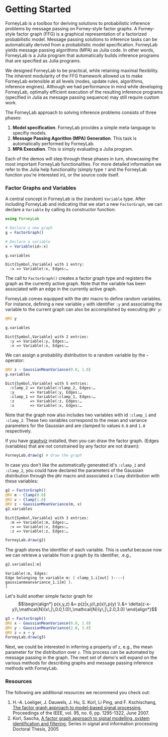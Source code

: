 # Getting Started

ForneyLab is a toolbox for deriving solutions to probabilistic inference problems by message passing on Forney-style factor graphs. A Forney-style factor graph (FFG) is a graphical representation of a factorized probabilistic model. Message passing solutions to inference tasks can be automatically derived from a probabilistic model specification. ForneyLab yields message passing algorithms (MPA) as Julia code. In other words, ForneyLab is a Julia program that automatically builds inference programs that are specified as Julia programs.

We designed ForneyLab to be practical, while retaining maximal flexibility. The inherent modularity of the FFG framework allowed us to make ForneyLab extensible at all levels (nodes, update rules, algorithms, inference engines). Although we had performance in mind while developing ForneyLab, optimally efficient execution of the resulting inference programs (specified in Julia as message passing sequence) may still require custom work.  

The ForneyLab approach to solving inference problems consists of three phases:

1. **Model specification**. ForneyLab provides a simple meta-language to specifiy models.
2. **Message Passing Agorithm (MPA) Generation**. This task is automatically performed by ForneyLab.
3. **MPA Execution**. This is simply evaluating a Julia program.

Each of the demos will step through these phases in turn, showcasing the most important ForneyLab functionalities. For more detailed information we refer to the Julia help functionality (simply type `?` and the ForneyLab function you're interested in), or the source code itself.

### Factor Graphs and Variables

A central concept in ForneyLab is the (random) `Variable` type. After including ForneyLab and indicating that we start a new `FactorGraph`, we can declare a `Variable` by calling its constructor function:


```julia
using ForneyLab

# Declare a new graph
g = FactorGraph()

# Declare a variable
x = Variable(id=:x)

g.variables
```




    Dict{Symbol,Variable} with 1 entry:
      :x => Variable(:x, Edges:…



The call to `FactorGraph()` creates a factor graph type and registers the graph as the currently active graph. Note that the variable has been associated with an edge in the currently active graph.

ForneyLab comes equipped with the `@RV` macro to define random variables. For instance, defining a new variable `y` with identifier `:y` and associating the variable to the current graph can also be accomplished by executing `@RV y`:


```julia
@RV y

g.variables
```




    Dict{Symbol,Variable} with 2 entries:
      :y => Variable(:y, Edges:…
      :x => Variable(:x, Edges:…



We can assign a probability distribution to a random variable by the `~` operator:


```julia
@RV z ~ GaussianMeanVariance(0.0, 1.0)
g.variables
```




    Dict{Symbol,Variable} with 5 entries:
      :clamp_2 => Variable(:clamp_2, Edges:…
      :y       => Variable(:y, Edges:…
      :clamp_1 => Variable(:clamp_1, Edges:…
      :z       => Variable(:z, Edges:…
      :x       => Variable(:x, Edges:…



Note that the graph now also includes two variables with id `:clamp_1` and `:clamp_2`. These two variables correspond to the mean and variance parameters for the Gaussian and are clamped to values `0.0` and `1.0` respectively.

If you have [graphviz](https://www.graphviz.org/) installed, then you can draw the factor graph. (Edges (variables) that are not constrained by any factor are not drawn):


```julia
ForneyLab.draw(g) # draw the graph
```



In case you don't like the automatically generated id's `:clamp_1` and `:clamp_2`, you could have declared the parameters of the Gaussian distribution through the `@RV` macro and associated a `Clamp` distribution with these variables:


```julia
g2 = FactorGraph()
@RV m ~ Clamp(0.0)
@RV v ~ Clamp(1.0)
@RV z ~ GaussianMeanVariance(m, v)
g2.variables
```




    Dict{Symbol,Variable} with 3 entries:
      :m => Variable(:m, Edges:…
      :v => Variable(:v, Edges:…
      :z => Variable(:z, Edges:…




```julia
ForneyLab.draw(g2)
```




The graph stores the identifier of each variable. This is useful because now we can retrieve a variable from a graph by its identifier, .e.g.,


```julia
g2.variables[:m]
```




    Variable(:m, Edges:
    Edge belonging to variable m: ( clamp_1.i[out] )----( gaussianmeanvariance_1.i[m] ).
    )



Let's build another simple factor graph for
$$\begin{align*}
p(x,y,z) &= p(z|x,y)\,p(x)\,p(y) \\
  &= \delta(z-x-y)\,\mathcal{N}(x\,|\,0.0,1.0)\,\mathcal{N}(y\,|\,2.0,3.0)
\end{align*}$$


```julia
g3 = FactorGraph()
@RV x ~ GaussianMeanVariance(0.0, 1.0)
@RV y ~ GaussianMeanVariance(2.0, 3.0)
@RV z = x + y
ForneyLab.draw(g3)
```



Next, we could be interested in inferring a property of `z`, e.g., the mean parameter for the distribution over `z`. This process can be automated by message passing in the graph. The next set of demo's will expand on the various methods for describing graphs and message passing inference methods with ForneyLab.

### Resources

The following are additional resources we recommend you check out:

1. H.-A. Loeliger, J. Dauwels, J. Hu, S. Korl, Li Ping, and F. Kschischang, [The factor graph approach to model-based signal processing](https://people.ee.ethz.ch/~papers/docu/aloe-jdau-juhu-skor-2007-1.pdf), Proceedings of the IEEE, vol. 95, no. 6, pp. 1295-1322, June 2007.
2. Korl, Sascha, [A factor graph approach to signal modelling, system identification and filtering](https://www.research-collection.ethz.ch/handle/20.500.11850/82737), Series in signal and information processing Doctoral Thesis, 2005
